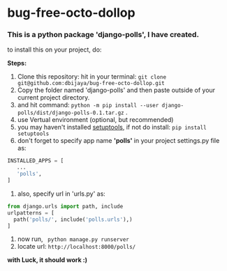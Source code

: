 # bug-free-octo-dollop

### This is a python package 'django-polls', I have created.
to install this on your project, do:

**Steps:**
1. Clone this repository: hit in your terminal: `git clone git@github.com:dbijaya/bug-free-octo-dollop.git`
1. Copy the folder named 'django-polls' and then paste outside of your current project directory.
1. and hit command: `python -m pip install --user django-polls/dist/django-polls-0.1.tar.gz` .
  1. use Vertual environment (optional, but recommended)
  1. you may haven't installed [setuptools](https://pypi.org/project/setuptools/3.8.1/#:~:text=The%20recommended%20way%20to%20install,in%20your%20Python%20Scripts%20subdirectory.), if not do install: `pip install setuptools`
 1. don't forget to specify app name **'polls'** in your project settings.py file as:
 ```py
 INSTALLED_APPS = [
    ...
    'polls',
]
```
1. also, specify url in 'urls.py' as:
```py
from django.urls import path, include
urlpatterns = [
  path('polls/', include('polls.urls'),)
]
```
1. now run, ` python manage.py runserver`
1. locate url: ` http://localhost:8000/polls/ `

**with Luck, it should work :)**
